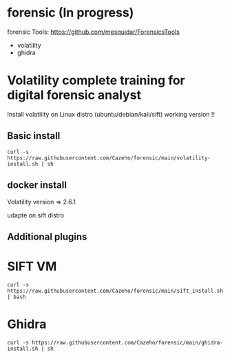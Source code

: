# forensic (In progress)

forensic Tools: https://github.com/mesquidar/ForensicsTools

- volatility
- ghidra


# Volatility complete training for digital forensic analyst


Install volatility on Linux distro (ubuntu/debian/kali/sift) working version !!

## Basic install

```curl -s https://raw.githubusercontent.com/Cazeho/forensic/main/volatility-install.sh | sh```

## docker install


Volatility version => 2.6.1

udapte on sift distro


## Additional plugins

# SIFT VM

```curl -s https://raw.githubusercontent.com/Cazeho/forensic/main/sift_install.sh | bash```

# Ghidra

```curl -s https://raw.githubusercontent.com/Cazeho/forensic/main/ghidra-install.sh | sh```
